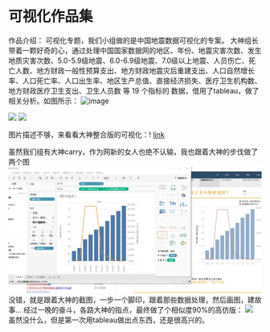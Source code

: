 # 可视化作品集

作品介绍：
可视化专题，我们小组做的是中国地震数据可视化的专案。
   大神组长带着一颗好奇的心，通过处理中国国家数据网的地区、年份、地震灾害次数、发生地质灾害次数、5.0-5.9级地震、6.0-6.9级地震、7.0级以上地震、人员伤亡、死亡人数、地方财政一般性预算支出、地方财政地震灾后重建支出、人口自然增长率、人口死亡率、人口出生率、地区生产总值、直接经济损失、医疗卫生机构数、地方财政医疗卫生支出、卫生人员数 等 19 个指标的 数据，借用了tableau，做了相关分析。如图所示：
   ![image](https://www.elpsycongroo.cc/assets/images/other/China__2012~2017_Earthquakes_Visualization.gif)

<img border="0" src="/images/大神作品1.jpg" >
<img border="0" src="/images/大神作品2.jpg" >



图片描述不够，来看看大神整合版的可视化：!
[link](http://www.elpsycongroo.cc/2017/10/22/china-earthquakes-visualization/)


虽然我们组有大神carry，作为网新的女人也绝不认输，我也跟着大神的步伐做了两个图
<img border="0" src="/images/模仿.jpg" >
没错，就是跟着大神的截图，一步一个脚印，跟着那些数据处理，然后画图，建故事...
经过一晚的奋斗，各路大神的指点，最终做了个相似度90%的高仿版：
<img border="0" src="/images/我的作品.jpg" >
虽然没什么，但是第一次用tableau做出点东西，还是很高兴的。